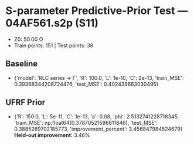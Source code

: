 # S-parameter Predictive-Prior Test — 04AF561.s2p (S11)
- Z0: 50.00 Ω
- Train points: 151  |  Test points: 38

## Baseline
- {'model': 'RLC series -> Γ', 'R': 100.0, 'L': 1e-10, 'C': 2e-13, 'train_MSE': 0.39368344208724476, 'test_MSE': 0.402438663030495}

## UFRF Prior
- {'R': 150.0, 'L': 5e-11, 'C': 1e-13, 'a': 0.08, 'phi': 2.5132741228718345, 'train_MSE': np.float64(0.37870521596811846), 'test_MSE': 0.3885269702185773, 'improvement_percent': 3.456847984524679}
**Held-out improvement:** 3.46%
